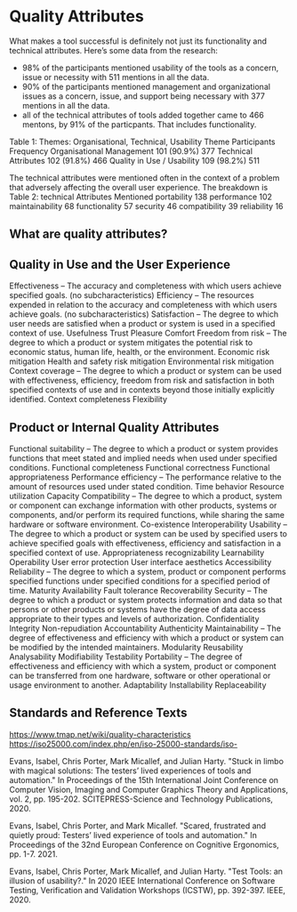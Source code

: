 # Quality Attributes

What makes a tool successful is definitely not just its functionality and technical attributes. Here’s some data from the research:

- 98% of the participants mentioned usability of the tools as a concern, issue or necessity with 511 mentions in all the data.
- 90% of the participants mentioned management and organizational issues as a concern, issue, and support being necessary with 377 mentions in all the data.
- all of the technical attributes of tools added together came to 466 mentons, by 91% of the particpants. That includes functionality.

Table 1: Themes: Organisational, Technical, Usability
Theme 	Participants 	Frequency
Organisational Management 	101 (90.9%) 	377
Technical Attributes 	102 (91.8%) 	466
Quality in Use / Usability 	109 (98.2%) 	511

The technical attributes were mentioned often in the context of a problem that adversely affecting the overall user experience. The breakdown is
Table 2: technical Attributes Mentioned
portability	138
performance	102
maintainability	68
functionality	57
security	46
compatibility	39
reliability	16




## What are quality attributes?


## Quality in Use and the User Experience



Effectiveness – The accuracy and completeness with which users achieve specified goals. (no subcharacteristics)
Efficiency – The resources expended in relation to the accuracy and completeness with which users achieve goals. (no subcharacteristics)
Satisfaction – The degree to which user needs are satisfied when a product or system is used in a specified context of use.
Usefulness
Trust
Pleasure
Comfort
Freedom from risk – The degree to which a product or system mitigates the potential risk to economic status, human life, health, or the environment.
Economic risk mitigation
Health and safety risk mitigation
Environmental risk mitigation
Context coverage – The degree to which a product or system can be used with effectiveness, efficiency, freedom from risk and satisfaction in both specified contexts of use and in contexts beyond those initially explicitly identified.
Context completeness
Flexibility

## Product or Internal Quality Attributes




Functional suitability – The degree to which a product or system provides functions that meet stated and implied needs when used under specified conditions.
Functional completeness
Functional correctness
Functional appropriateness
Performance efficiency – The performance relative to the amount of resources used under stated condition.
Time behavior
Resource utilization
Capacity
Compatibility – The degree to which a product, system or component can exchange information with other products, systems or components, and/or perform its required functions, while sharing the same hardware or software environment.
Co-existence
Interoperability
Usability – The degree to which a product or system can be used by specified users to achieve specified goals with effectiveness, efficiency and satisfaction in a specified context of use. Appropriateness recognizability
Learnability
Operability
User error protection
User interface aesthetics
Accessibility
Reliability – The degree to which a system, product or component performs specified functions under specified conditions for a specified period of time.
Maturity
Availability
Fault tolerance
Recoverability
Security – The degree to which a product or system protects information and data so that persons or other products or systems have the degree of data access appropriate to their types and levels of authorization.
Confidentiality
Integrity
Non-repudiation
Accountability
Authenticity
Maintainability – The degree of effectiveness and efficiency with which a product or system can be modified by the intended maintainers.
Modularity
Reusability
Analysability
Modifiability
Testability
Portability – The degree of effectiveness and efficiency with which a system, product or component can be transferred from one hardware, software or other operational or usage environment to another.
Adaptability
Installability
Replaceability
 
## Standards and Reference Texts

https://www.tmap.net/wiki/quality-characteristics
https://iso25000.com/index.php/en/iso-25000-standards/iso-


Evans, Isabel, Chris Porter, Mark Micallef, and Julian Harty. "Stuck in limbo with magical solutions: The testers’ lived experiences of tools and automation." In Proceedings of the 15th International Joint Conference on Computer Vision, Imaging and Computer Graphics Theory and Applications, vol. 2, pp. 195-202. SCITEPRESS-Science and Technology Publications, 2020.

Evans, Isabel, Chris Porter, and Mark Micallef. "Scared, frustrated and quietly proud: Testers’ lived experience of tools and automation." In Proceedings of the 32nd European Conference on Cognitive Ergonomics, pp. 1-7. 2021.

Evans, Isabel, Chris Porter, Mark Micallef, and Julian Harty. "Test Tools: an illusion of usability?." In 2020 IEEE International Conference on Software Testing, Verification and Validation Workshops (ICSTW), pp. 392-397. IEEE, 2020.



